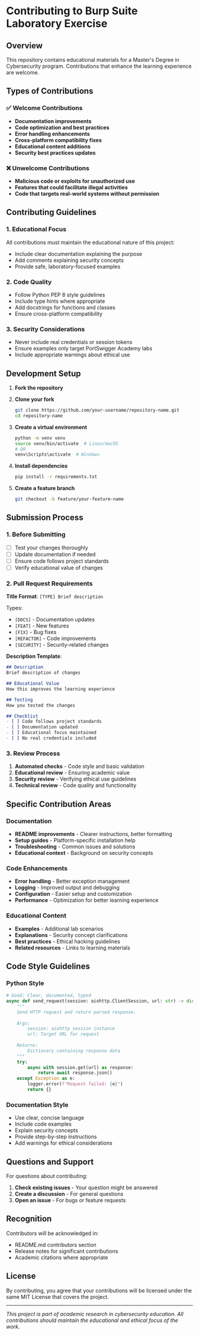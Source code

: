 # Contributing to Burp Suite Laboratory Exercise

## Overview

This repository contains educational materials for a Master's Degree in Cybersecurity program. Contributions that enhance the learning experience are welcome.

## Types of Contributions

### ✅ Welcome Contributions

- **Documentation improvements**
- **Code optimization and best practices**
- **Error handling enhancements**
- **Cross-platform compatibility fixes**
- **Educational content additions**
- **Security best practices updates**

### ❌ Unwelcome Contributions

- **Malicious code or exploits for unauthorized use**
- **Features that could facilitate illegal activities**
- **Code that targets real-world systems without permission**

## Contributing Guidelines

### 1. Educational Focus

All contributions must maintain the educational nature of this project:

- Include clear documentation explaining the purpose
- Add comments explaining security concepts
- Provide safe, laboratory-focused examples

### 2. Code Quality

- Follow Python PEP 8 style guidelines
- Include type hints where appropriate
- Add docstrings for functions and classes
- Ensure cross-platform compatibility

### 3. Security Considerations

- Never include real credentials or session tokens
- Ensure examples only target PortSwigger Academy labs
- Include appropriate warnings about ethical use

## Development Setup

1. **Fork the repository**
2. **Clone your fork**
   ```bash
   git clone https://github.com/your-username/repository-name.git
   cd repository-name
   ```

3. **Create a virtual environment**
   ```bash
   python -m venv venv
   source venv/bin/activate  # Linux/macOS
   # OR
   venv\Scripts\activate  # Windows
   ```

4. **Install dependencies**
   ```bash
   pip install -r requirements.txt
   ```

5. **Create a feature branch**
   ```bash
   git checkout -b feature/your-feature-name
   ```

## Submission Process

### 1. Before Submitting

- [ ] Test your changes thoroughly
- [ ] Update documentation if needed
- [ ] Ensure code follows project standards
- [ ] Verify educational value of changes

### 2. Pull Request Requirements

**Title Format**: `[TYPE] Brief description`

Types:
- `[DOCS]` - Documentation updates
- `[FEAT]` - New features
- `[FIX]` - Bug fixes
- `[REFACTOR]` - Code improvements
- `[SECURITY]` - Security-related changes

**Description Template**:
```markdown
## Description
Brief description of changes

## Educational Value
How this improves the learning experience

## Testing
How you tested the changes

## Checklist
- [ ] Code follows project standards
- [ ] Documentation updated
- [ ] Educational focus maintained
- [ ] No real credentials included
```

### 3. Review Process

1. **Automated checks** - Code style and basic validation
2. **Educational review** - Ensuring academic value
3. **Security review** - Verifying ethical use guidelines
4. **Technical review** - Code quality and functionality

## Specific Contribution Areas

### Documentation

- **README improvements** - Clearer instructions, better formatting
- **Setup guides** - Platform-specific installation help
- **Troubleshooting** - Common issues and solutions
- **Educational context** - Background on security concepts

### Code Enhancements

- **Error handling** - Better exception management
- **Logging** - Improved output and debugging
- **Configuration** - Easier setup and customization
- **Performance** - Optimization for better learning experience

### Educational Content

- **Examples** - Additional lab scenarios
- **Explanations** - Security concept clarifications
- **Best practices** - Ethical hacking guidelines
- **Related resources** - Links to learning materials

## Code Style Guidelines

### Python Style

```python
# Good: Clear, documented, typed
async def send_request(session: aiohttp.ClientSession, url: str) -> dict:
    """
    Send HTTP request and return parsed response.
    
    Args:
        session: aiohttp session instance
        url: Target URL for request
        
    Returns:
        Dictionary containing response data
    """
    try:
        async with session.get(url) as response:
            return await response.json()
    except Exception as e:
        logger.error(f"Request failed: {e}")
        return {}
```

### Documentation Style

- Use clear, concise language
- Include code examples
- Explain security concepts
- Provide step-by-step instructions
- Add warnings for ethical considerations

## Questions and Support

For questions about contributing:

1. **Check existing issues** - Your question might be answered
2. **Create a discussion** - For general questions
3. **Open an issue** - For bugs or feature requests

## Recognition

Contributors will be acknowledged in:
- README.md contributors section
- Release notes for significant contributions
- Academic citations where appropriate

## License

By contributing, you agree that your contributions will be licensed under the same MIT License that covers the project.

---

*This project is part of academic research in cybersecurity education. All contributions should maintain the educational and ethical focus of the work.*

